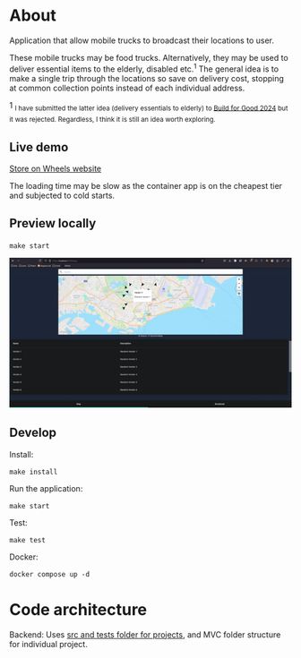 # About
Application that allow mobile trucks to broadcast their locations to user.

These mobile trucks may be food trucks. Alternatively, they may be used to deliver essential items to the elderly, disabled etc.<sup>1</sup> The general idea is to make a single trip
through the locations so save on delivery cost, stopping at common collection points instead of each individual address. 

1 <sub>I have submitted the latter idea (delivery essentials to elderly) to [Build for Good 2024](https://www.build.gov.sg/) but it was rejected.
Regardless, I think it is still an idea worth exploring.</sub>

## Live demo
[Store on Wheels website](https://ca-storeonwheels-prod-sea--mqygmr1.wittymushroom-fed3288b.southeastasia.azurecontainerapps.io)

The loading time may be slow as the container app is on the cheapest tier and subjected to cold starts.

## Preview locally
`make start`

![Preview](store_on_wheels_preview.gif)

## Develop
Install:

```
make install
```

Run the application:
```
make start
```

Test:
```
make test
```

Docker:
```
docker compose up -d
```

# Code architecture
Backend: Uses [src and tests folder for projects](https://learn.microsoft.com/en-us/dotnet/core/porting/project-structure), and MVC folder structure for individual project.
